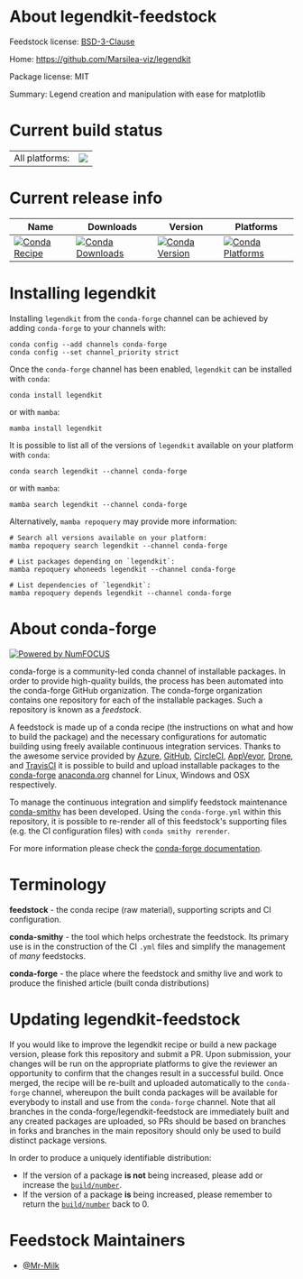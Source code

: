 About legendkit-feedstock
=========================

Feedstock license: [BSD-3-Clause](https://github.com/conda-forge/legendkit-feedstock/blob/main/LICENSE.txt)

Home: https://github.com/Marsilea-viz/legendkit

Package license: MIT

Summary: Legend creation and manipulation with ease for matplotlib

Current build status
====================


<table><tr><td>All platforms:</td>
    <td>
      <a href="https://dev.azure.com/conda-forge/feedstock-builds/_build/latest?definitionId=23166&branchName=main">
        <img src="https://dev.azure.com/conda-forge/feedstock-builds/_apis/build/status/legendkit-feedstock?branchName=main">
      </a>
    </td>
  </tr>
</table>

Current release info
====================

| Name | Downloads | Version | Platforms |
| --- | --- | --- | --- |
| [![Conda Recipe](https://img.shields.io/badge/recipe-legendkit-green.svg)](https://anaconda.org/conda-forge/legendkit) | [![Conda Downloads](https://img.shields.io/conda/dn/conda-forge/legendkit.svg)](https://anaconda.org/conda-forge/legendkit) | [![Conda Version](https://img.shields.io/conda/vn/conda-forge/legendkit.svg)](https://anaconda.org/conda-forge/legendkit) | [![Conda Platforms](https://img.shields.io/conda/pn/conda-forge/legendkit.svg)](https://anaconda.org/conda-forge/legendkit) |

Installing legendkit
====================

Installing `legendkit` from the `conda-forge` channel can be achieved by adding `conda-forge` to your channels with:

```
conda config --add channels conda-forge
conda config --set channel_priority strict
```

Once the `conda-forge` channel has been enabled, `legendkit` can be installed with `conda`:

```
conda install legendkit
```

or with `mamba`:

```
mamba install legendkit
```

It is possible to list all of the versions of `legendkit` available on your platform with `conda`:

```
conda search legendkit --channel conda-forge
```

or with `mamba`:

```
mamba search legendkit --channel conda-forge
```

Alternatively, `mamba repoquery` may provide more information:

```
# Search all versions available on your platform:
mamba repoquery search legendkit --channel conda-forge

# List packages depending on `legendkit`:
mamba repoquery whoneeds legendkit --channel conda-forge

# List dependencies of `legendkit`:
mamba repoquery depends legendkit --channel conda-forge
```


About conda-forge
=================

[![Powered by
NumFOCUS](https://img.shields.io/badge/powered%20by-NumFOCUS-orange.svg?style=flat&colorA=E1523D&colorB=007D8A)](https://numfocus.org)

conda-forge is a community-led conda channel of installable packages.
In order to provide high-quality builds, the process has been automated into the
conda-forge GitHub organization. The conda-forge organization contains one repository
for each of the installable packages. Such a repository is known as a *feedstock*.

A feedstock is made up of a conda recipe (the instructions on what and how to build
the package) and the necessary configurations for automatic building using freely
available continuous integration services. Thanks to the awesome service provided by
[Azure](https://azure.microsoft.com/en-us/services/devops/), [GitHub](https://github.com/),
[CircleCI](https://circleci.com/), [AppVeyor](https://www.appveyor.com/),
[Drone](https://cloud.drone.io/welcome), and [TravisCI](https://travis-ci.com/)
it is possible to build and upload installable packages to the
[conda-forge](https://anaconda.org/conda-forge) [anaconda.org](https://anaconda.org/)
channel for Linux, Windows and OSX respectively.

To manage the continuous integration and simplify feedstock maintenance
[conda-smithy](https://github.com/conda-forge/conda-smithy) has been developed.
Using the ``conda-forge.yml`` within this repository, it is possible to re-render all of
this feedstock's supporting files (e.g. the CI configuration files) with ``conda smithy rerender``.

For more information please check the [conda-forge documentation](https://conda-forge.org/docs/).

Terminology
===========

**feedstock** - the conda recipe (raw material), supporting scripts and CI configuration.

**conda-smithy** - the tool which helps orchestrate the feedstock.
                   Its primary use is in the construction of the CI ``.yml`` files
                   and simplify the management of *many* feedstocks.

**conda-forge** - the place where the feedstock and smithy live and work to
                  produce the finished article (built conda distributions)


Updating legendkit-feedstock
============================

If you would like to improve the legendkit recipe or build a new
package version, please fork this repository and submit a PR. Upon submission,
your changes will be run on the appropriate platforms to give the reviewer an
opportunity to confirm that the changes result in a successful build. Once
merged, the recipe will be re-built and uploaded automatically to the
`conda-forge` channel, whereupon the built conda packages will be available for
everybody to install and use from the `conda-forge` channel.
Note that all branches in the conda-forge/legendkit-feedstock are
immediately built and any created packages are uploaded, so PRs should be based
on branches in forks and branches in the main repository should only be used to
build distinct package versions.

In order to produce a uniquely identifiable distribution:
 * If the version of a package **is not** being increased, please add or increase
   the [``build/number``](https://docs.conda.io/projects/conda-build/en/latest/resources/define-metadata.html#build-number-and-string).
 * If the version of a package **is** being increased, please remember to return
   the [``build/number``](https://docs.conda.io/projects/conda-build/en/latest/resources/define-metadata.html#build-number-and-string)
   back to 0.

Feedstock Maintainers
=====================

* [@Mr-Milk](https://github.com/Mr-Milk/)

